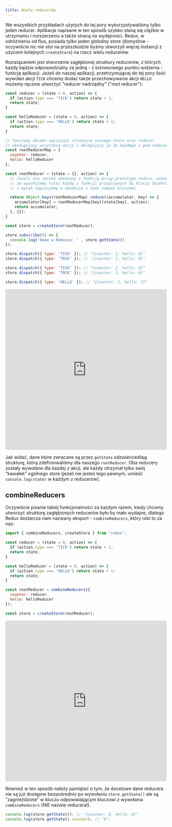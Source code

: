 ```yaml
---
title: Wiele reducerów
---
```


We wszystkich przykładach użytych do tej pory wykorzystywaliśmy tylko jeden reducer. Aplikacje napisane w ten sposób szybko staną się ciężkie w utrzymaniu i rozszerzeniu a także stracą na wydajności. Redux, w odróżnieniu od flux, posiada tylko jeden globalny store (domyślnie - oczywiście nic nie stoi na przeszkodzie byśmy utworzyli więcej instancji z użyciem kolejnych `createStore`) na rzecz wielu reducerów.

Rozwiązaniem jest stworzenie zagłębionej struktury reducerów, z których każdy będzie odpowiedzialny za jedną - z biznesowego punktu widzenia - funkcję aplikacji. Jeżeli do naszej aplikacji, przetrzymującej do tej pory ilość wywołań akcji `TICK` chcemy dodać także przechowywanie akcji `HELLO` możemy ręcznie utworzyć "reducer nadrzędny" ("root reducer"):

```js
const reducer = (state = 0, action) => {
  if (action.type === 'TICK') return state + 1;
  return state;
}

const helloReducer = (state = 0, action) => {
  if (action.type === 'HELLO') return state + 1;
  return state;
}

// Tworzymy obiekt opisujący strukturę naszego store oraz reducer
// obsługujący wszystkie akcje i delegujący je do każdego z pod-reducerów
const rootReducerMap = {
  counter: reducer,
  hello: helloReducer
};

const rootReducer = (state = {}, action) => {
  // Jeżeli nie jesteś obeznany z funkcją Array.prototype.reduce, wiedz tylko
  // że wywołujemy tutaj każdą z funkcji przypisanych do kluczy obiektu rootReducerMap
  // i wynik zapisujemy w obiekcie z tymi samymi kluczami

  return Object.keys(rootReducerMap).reduce((accumulator, key) => {
    accumulator[key] = rootReducerMap[key](state[key], action);
    return accumulator;
  }, {});
}

const store = createStore(rootReducer);

store.subscribe(() => {
  console.log('Dane w Reduxie: ' , store.getState())
});

store.dispatch({ type: 'TICK' }); // "{counter: 1, hello: 0}"
store.dispatch({ type: 'TOCK' }); // "{counter: 1, hello: 0}"

store.dispatch({ type: 'TICK' }); // "{counter: 2, hello: 0}"
store.dispatch({ type: 'TOCK' }); // "{counter: 2, hello: 0}"

store.dispatch({ type: 'HELLO' }); // "{counter: 2, hello: 1}"
```

<iframe src="https://codesandbox.io/embed/6vzk6z2xpr" style="width:100%; height:500px; border:0; border-radius: 4px; overflow:hidden;" sandbox="allow-modals allow-forms allow-popups allow-scripts allow-same-origin"></iframe>

Jak widać, dane które zwracane są przez `getState` odzwierciedlają strukturę, którą zdefiniowaliśmy dla naszego `rootReducer`. Oba reducery zostały wywołane dla każdej z akcji, ale każdy otrzymał tylko swój "kawałek" ogólnego store (jeżeli nie jesteś tego pewnym, umieść `console.log(state)` w każdym z reducerów).

## combineReducers

Oczywiście pisanie takiej funkcjonalności za każdym razem, kiedy chcemy utworzyć strukturę zagłębionych reducerów było by mało wydajne, dlatego Redux dostarcza nam nazwany eksport - `combineReducers`, który robi to za nas:

```js
import { combineReducers, createStore } from 'redux';

const reducer = (state = 0, action) => {
  if (action.type === 'TICK') return state + 1;
  return state;
}

const helloReducer = (state = 0, action) => {
  if (action.type === 'HELLO') return state + 1;
  return state;
}

const rootReducer = combineReducers({
  counter: reducer,
  hello: helloReducer  
});

const store = createStore(rootReducer);
```

<iframe src="https://codesandbox.io/embed/my7jk5j4m8" style="width:100%; height:500px; border:0; border-radius: 4px; overflow:hidden;" sandbox="allow-modals allow-forms allow-popups allow-scripts allow-same-origin"></iframe>

Również w ten sposób należy pamiętać o tym, że docelowe dane reducera nie są już dostępne bezpośrednio po wywołaniu `store.getState()` ale są "zagnieżdżone" w kluczu odpowiadającym kluczowi z wywołania `combineReducers` (NIE nazwie reducera!).

```js
console.log(store.getState()); // "{counter: 0, hello: 0}"
console.log(store.getState().counter); // "0";
```